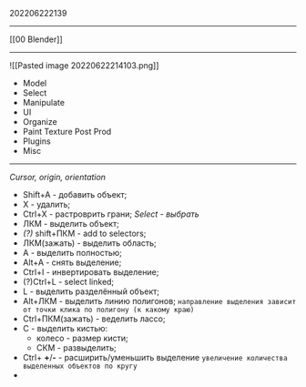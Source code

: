 202206222139
***
[[00 Blender]]
***
![[Pasted image 20220622214103.png]]
- Model
- Select
- Manipulate
- UI
- Organize
- Paint Texture Post Prod
- Plugins
- Misc
***
*Cursor, origin, orientation*
- Shift+A - добавить объект;
- X - удалить;
- Ctrl+X - растроврить грани;
*Select - выбрать*
- ЛКМ - выделить объект;
- *(?)* shift+ПКМ - add to selectors;
- ЛКМ(зажать) - выделить область;
- A - выделить полностью;
- Alt+A - снять выделение;
- Ctrl+I - инвертировать выделение;
- (?)Ctrl+L - select linked;
- L - выделить разделённый объект;
- Alt+ЛКМ - выделить линию полигонов;
`направление выделения зависит от точки клика по полигону (к какому краю)`
- Ctrl+ПКМ(зажать) - веделить лассо;
- C - выделить кистью:
	- колесо - размер кисти;
	- СКМ - развыделить;
- Ctrl+ **+**/**-** - расширить/уменьшить выделение
`увеличение количества выделенных объектов по кругу`
- 

